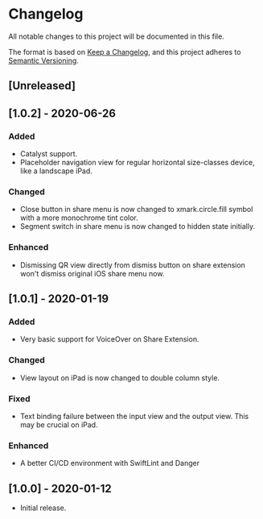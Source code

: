 # Changelog
All notable changes to this project will be documented in this file.

The format is based on [Keep a Changelog](https://keepachangelog.com/en/1.0.0/),
and this project adheres to [Semantic Versioning](https://semver.org/spec/v2.0.0.html).

## [Unreleased]

## [1.0.2] - 2020-06-26

### Added

- Catalyst support.
- Placeholder navigation view for regular horizontal size-classes device, like a landscape iPad.

### Changed

- Close button in share menu is now changed to xmark.circle.fill symbol with a more monochrome tint color.
- Segment switch in share menu is now changed to hidden state initially.

### Enhanced

- Dismissing QR view directly from dismiss button on share extension won't dismiss original iOS share menu now.

## [1.0.1] - 2020-01-19

### Added

- Very basic support for VoiceOver on Share Extension.

### Changed

- View layout on iPad is now changed to double column style.

### Fixed

- Text binding failure between the input view and the output view. This may be crucial on iPad.

### Enhanced

- A better CI/CD environment with SwiftLint and Danger

## [1.0.0] - 2020-01-12

- Initial release.
